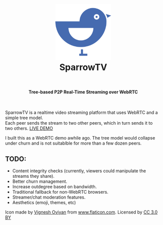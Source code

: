 <h1 align="center">
  <br>
  <a href="https://sparrowtv.herokuapp.net"><img src="https://github.com/RationalCoding/SparrowTV/blob/master/public/assets/img/sparrowblue.png?raw=true" alt="SparrowTV" width="180"></a>
  <br>
  SparrowTV
  <br>
  <br>
</h1>
<h4 align="center">Tree-based P2P Real-Time Streaming over WebRTC</h4>
<br>

SparrowTV is a realtime video streaming platform that uses WebRTC and a simple tree model.  
Each peer sends the stream to two other peers, which in turn sends it to two others.
<a href="https://sparrowtv.herokuapp.com/">LIVE DEMO</a>

I built this as a WebRTC demo awhile ago. The tree model would collapse under churn and is not suitablble for more than a few dozen peers.

## TODO:
- Content integrity checks (currently, viewers could manipulate the streams they share).
- Better churn management.
- Increase outdegree based on bandwidth.
- Traditional fallback for non-WebRTC browsers.
- Streamer/chat moderation features.
- Aesthetics (emoji, themes, etc)

<div>Icon made by <a href="http://www.flaticon.com/authors/vignesh-oviyan" title="Vignesh Oviyan">Vignesh Oviyan</a> from <a href="http://www.flaticon.com" title="Flaticon">www.flaticon.com</a>. Licensed by <a href="http://creativecommons.org/licenses/by/3.0/" title="Creative Commons BY 3.0" target="_blank">CC 3.0 BY</a></div>

